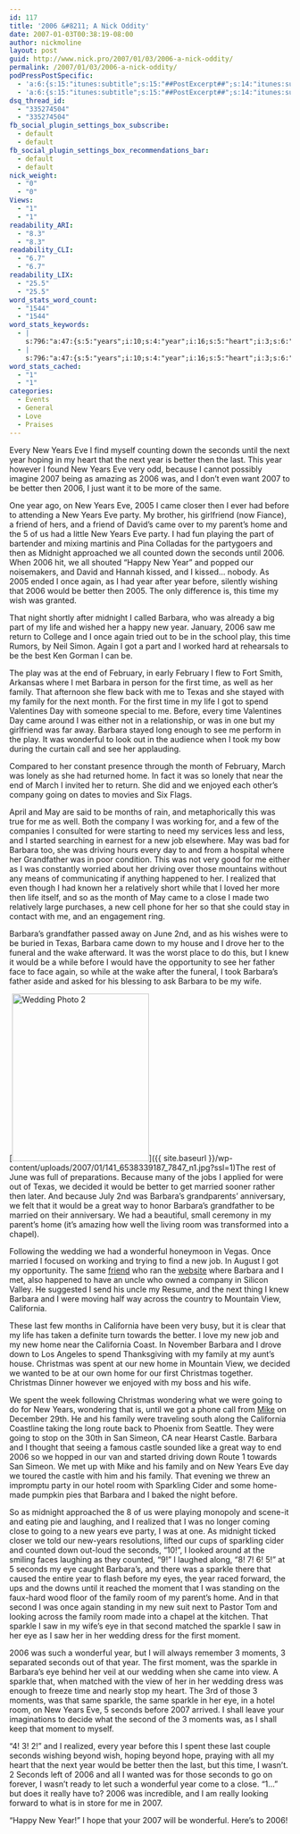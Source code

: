 ```yaml
---
id: 117
title: '2006 &#8211; A Nick Oddity'
date: 2007-01-03T00:38:19-08:00
author: nickmoline
layout: post
guid: http://www.nick.pro/2007/01/03/2006-a-nick-oddity/
permalink: /2007/01/03/2006-a-nick-oddity/
podPressPostSpecific:
  - 'a:6:{s:15:"itunes:subtitle";s:15:"##PostExcerpt##";s:14:"itunes:summary";s:15:"##PostExcerpt##";s:15:"itunes:keywords";s:17:"##WordPressCats##";s:13:"itunes:author";s:10:"##Global##";s:15:"itunes:explicit";s:7:"Default";s:12:"itunes:block";s:7:"Default";}'
  - 'a:6:{s:15:"itunes:subtitle";s:15:"##PostExcerpt##";s:14:"itunes:summary";s:15:"##PostExcerpt##";s:15:"itunes:keywords";s:17:"##WordPressCats##";s:13:"itunes:author";s:10:"##Global##";s:15:"itunes:explicit";s:7:"Default";s:12:"itunes:block";s:7:"Default";}'
dsq_thread_id:
  - "335274504"
  - "335274504"
fb_social_plugin_settings_box_subscribe:
  - default
  - default
fb_social_plugin_settings_box_recommendations_bar:
  - default
  - default
nick_weight:
  - "0"
  - "0"
Views:
  - "1"
  - "1"
readability_ARI:
  - "8.3"
  - "8.3"
readability_CLI:
  - "6.7"
  - "6.7"
readability_LIX:
  - "25.5"
  - "25.5"
word_stats_word_count:
  - "1544"
  - "1544"
word_stats_keywords:
  - |
    s:796:"a:47:{s:5:"years";i:10;s:4:"year";i:16;s:5:"heart";i:3;s:6:"better";i:6;s:7:"because";i:3;i:2007;i:5;i:2006;i:11;s:4:"same";i:4;i:2005;i:3;s:4:"came";i:6;s:5:"party";i:4;s:6:"friend";i:3;s:8:"parent's";i:3;s:4:"home";i:8;s:4:"part";i:3;s:8:"midnight";i:4;s:7:"counted";i:3;s:5:"happy";i:3;s:4:"time";i:7;s:7:"barbara";i:11;s:4:"life";i:4;s:4:"play";i:3;s:8:"february";i:3;s:4:"well";i:3;s:6:"family";i:8;s:5:"texas";i:3;s:5:"month";i:3;s:9:"wonderful";i:5;s:7:"company";i:3;s:5:"going";i:4;s:7:"driving";i:3;s:11:"grandfather";i:3;s:8:"realized";i:3;s:5:"close";i:3;s:4:"made";i:3;s:9:"barbara's";i:6;s:7:"married";i:3;s:4:"room";i:5;s:7:"wedding";i:4;s:4:"view";i:4;s:10:"california";i:4;s:9:"christmas";i:4;s:5:"spent";i:3;s:6:"castle";i:3;s:7:"sparkle";i:7;s:6:"moment";i:4;s:7:"moments";i:3;}";
  - |
    s:796:"a:47:{s:5:"years";i:10;s:4:"year";i:16;s:5:"heart";i:3;s:6:"better";i:6;s:7:"because";i:3;i:2007;i:5;i:2006;i:11;s:4:"same";i:4;i:2005;i:3;s:4:"came";i:6;s:5:"party";i:4;s:6:"friend";i:3;s:8:"parent's";i:3;s:4:"home";i:8;s:4:"part";i:3;s:8:"midnight";i:4;s:7:"counted";i:3;s:5:"happy";i:3;s:4:"time";i:7;s:7:"barbara";i:11;s:4:"life";i:4;s:4:"play";i:3;s:8:"february";i:3;s:4:"well";i:3;s:6:"family";i:8;s:5:"texas";i:3;s:5:"month";i:3;s:9:"wonderful";i:5;s:7:"company";i:3;s:5:"going";i:4;s:7:"driving";i:3;s:11:"grandfather";i:3;s:8:"realized";i:3;s:5:"close";i:3;s:4:"made";i:3;s:9:"barbara's";i:6;s:7:"married";i:3;s:4:"room";i:5;s:7:"wedding";i:4;s:4:"view";i:4;s:10:"california";i:4;s:9:"christmas";i:4;s:5:"spent";i:3;s:6:"castle";i:3;s:7:"sparkle";i:7;s:6:"moment";i:4;s:7:"moments";i:3;}";
word_stats_cached:
  - "1"
  - "1"
categories:
  - Events
  - General
  - Love
  - Praises
---
```

Every New Years Eve I find myself counting down the seconds until the next year hoping in my heart that the next year is better then the last. This year however I found New Years Eve very odd, because I cannot possibly imagine 2007 being as amazing as 2006 was, and I don&#8217;t even want 2007 to be better then 2006, I just want it to be more of the same.

<!--more-->One year ago, on New Years Eve, 2005 I came closer then I ever had before to attending a New Years Eve party. My brother, his girlfriend (now Fiance), a friend of hers, and a friend of David&#8217;s came over to my parent&#8217;s home and the 5 of us had a little New Years Eve party. I had fun playing the part of bartender and mixing martinis and Pina Colladas for the partygoers and then as Midnight approached we all counted down the seconds until 2006. When 2006 hit, we all shouted &#8220;Happy New Year&#8221; and popped our noisemakers, and David and Hannah kissed, and I kissed&#8230; nobody. As 2005 ended I once again, as I had year after year before, silently wishing that 2006 would be better then 2005. The only difference is, this time my wish was granted.

That night shortly after midnight I called Barbara, who was already a big part of my life and wished her a happy new year. January, 2006 saw me return to College and I once again tried out to be in the school play, this time Rumors, by Neil Simon. Again I got a part and I worked hard at rehearsals to be the best Ken Gorman I can be.

The play was at the end of February, in early February I flew to Fort Smith, Arkansas where I met Barbara in person for the first time, as well as her family. That afternoon she flew back with me to Texas and she stayed with my family for the next month. For the first time in my life I got to spend Valentines Day with someone special to me. Before, every time Valentines Day came around I was either not in a relationship, or was in one but my girlfriend was far away. Barbara stayed long enough to see me perform in the play. It was wonderful to look out in the audience when I took my bow during the curtain call and see her applauding.

Compared to her constant presence through the month of February, March was lonely as she had returned home. In fact it was so lonely that near the end of March I invited her to return. She did and we enjoyed each other&#8217;s company going on dates to movies and Six Flags.

April and May are said to be months of rain, and metaphorically this was true for me as well. Both the company I was working for, and a few of the companies I consulted for were starting to need my services less and less, and I started searching in earnest for a new job elsewhere. May was bad for Barbara too, she was driving hours every day to and from a hospital where her Grandfather was in poor condition. This was not very good for me either as I was constantly worried about her driving over those mountains without any means of communicating if anything happened to her. I realized that even though I had known her a relatively short while that I loved her more then life itself, and so as the month of May came to a close I made two relatively large purchases, a new cell phone for her so that she could stay in contact with me, and an engagement ring.

Barbara&#8217;s grandfather passed away on June 2nd, and as his wishes were to be buried in Texas, Barbara came down to my house and I drove her to the funeral and the wake afterward. It was the worst place to do this, but I knew it would be a while before I would have the opportunity to see her father face to face again, so while at the wake after the funeral, I took Barbara&#8217;s father aside and asked for his blessing to ask Barbara to be my wife.

[<img  title="Wedding Photo 2" alt="Wedding Photo 2" src="{{ site.baseurl }}/wp-content/uploads/2007/01/141_6538339187_7847_n1-e1347661883855-245x300.jpg" width="245" height="300" data-recalc-dims="1" />]({{ site.baseurl }}/wp-content/uploads/2007/01/141_6538339187_7847_n1.jpg?ssl=1)The rest of June was full of preparations. Because many of the jobs I applied for were out of Texas, we decided it would be better to get married sooner rather then later. And because July 2nd was Barbara&#8217;s grandparents&#8217; anniversary, we felt that it would be a great way to honor Barbara&#8217;s grandfather to be married on their anniversary. We had a beautiful, small ceremony in my parent&#8217;s home (it&#8217;s amazing how well the living room was transformed into a chapel).

Following the wedding we had a wonderful honeymoon in Vegas. Once married I focused on working and trying to find a new job. In August I got my opportunity. The same [friend](http://danilo.ariadoss.com/) who ran the [website](http://www.hogwartslive.com/) where Barbara and I met, also happened to have an uncle who owned a company in Silicon Valley. He suggested I send his uncle my Resume, and the next thing I knew Barbara and I were moving half way across the country to Mountain View, California.

These last few months in California have been very busy, but it is clear that my life has taken a definite turn towards the better. I love my new job and my new home near the California Coast. In November Barbara and I drove down to Los Angeles to spend Thanksgiving with my family at my aunt&#8217;s house. Christmas was spent at our new home in Mountain View, we decided we wanted to be at our own home for our first Christmas together. Christmas Dinner however we enjoyed with my boss and his wife.

We spent the week following Christmas wondering what we were going to do for New Years, wondering that is, until we got a phone call from [Mike](http://www.goosite.net/) on December 29th. He and his family were traveling south along the California Coastline taking the long route back to Phoenix from Seattle. They were going to stop on the 30th in San Simeon, CA near Hearst Castle. Barbara and I thought that seeing a famous castle sounded like a great way to end 2006 so we hopped in our van and started driving down Route 1 towards San Simeon. We met up with Mike and his family and on New Years Eve day we toured the castle with him and his family. That evening we threw an impromptu party in our hotel room with Sparkling Cider and some home-made pumpkin pies that Barbara and I baked the night before.

So as midnight approached the 8 of us were playing monopoly and scene-it and eating pie and laughing, and I realized that I was no longer coming close to going to a new years eve party, I was at one. As midnight ticked closer we told our new-years resolutions, lifted our cups of sparkling cider and counted down out-loud the seconds, &#8220;10!&#8221;, I looked around at the smiling faces laughing as they counted, &#8220;9!&#8221; I laughed along, &#8220;8! 7! 6! 5!&#8221; at 5 seconds my eye caught Barbara&#8217;s, and there was a sparkle there that caused the entire year to flash before my eyes, the year raced forward, the ups and the downs until it reached the moment that I was standing on the faux-hard wood floor of the family room of my parent&#8217;s home. And in that second I was once again standing in my new suit next to Pastor Tom and looking across the family room made into a chapel at the kitchen. That sparkle I saw in my wife&#8217;s eye in that second matched the sparkle I saw in her eye as I saw her in her wedding dress for the first moment.

2006 was such a wonderful year, but I will always remember 3 moments, 3 separated seconds out of that year. The first moment, was the sparkle in Barbara&#8217;s eye behind her veil at our wedding when she came into view. A sparkle that, when matched with the view of her in her wedding dress was enough to freeze time and nearly stop my heart. The 3rd of those 3 moments, was that same sparkle, the same sparkle in her eye, in a hotel room, on New Years Eve, 5 seconds before 2007 arrived. I shall leave your imaginations to decide what the second of the 3 moments was, as I shall keep that moment to myself.

&#8220;4! 3! 2!&#8221; and I realized, every year before this I spent these last couple seconds wishing beyond wish, hoping beyond hope, praying with all my heart that the next year would be better then the last, but this time, I wasn&#8217;t. 2 Seconds left of 2006 and all I wanted was for those seconds to go on forever, I wasn&#8217;t ready to let such a wonderful year come to a close. &#8220;1&#8230;&#8221; but does it really have to? 2006 was incredible, and I am really looking forward to what is in store for me in 2007.

&#8220;Happy New Year!&#8221; I hope that your 2007 will be wonderful. Here&#8217;s to 2006!